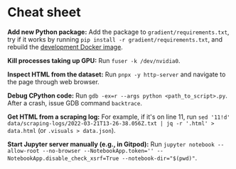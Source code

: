 # Cheat sheet

**Add new Python package:**
Add the package to `gradient/requirements.txt`,
try if it works by running `pip install -r gradient/requirements.txt`,
and rebuild the [development Docker image](env.md).

**Kill processes taking up GPU:**
Run `fuser -k /dev/nvidia0`.

**Inspect HTML from the dataset:**
Run `pnpx -y http-server` and navigate to the page through web browser.

**Debug CPython code:**
Run `gdb -ex=r --args python <path_to_script>.py`.
After a crash, issue GDB command `backtrace`.

**Get HTML from a scraping log:**
For example, if it's on line 11, run
`sed '11!d' data/scraping-logs/2022-03-21T13-26-38.056Z.txt
| jq -r '.html' > data.html`
(or `.visuals > data.json`).

**Start Jupyter server manually (e.g., in Gitpod):**
Run `jupyter notebook --allow-root --no-browser --NotebookApp.token=''
--NotebookApp.disable_check_xsrf=True --notebook-dir="$(pwd)"`.
